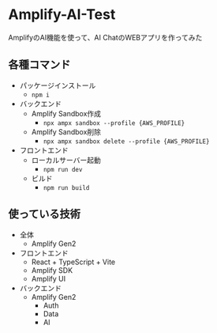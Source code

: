 # Amplify-AI-Test

AmplifyのAI機能を使って、AI ChatのWEBアプリを作ってみた

## 各種コマンド

- パッケージインストール
  - `npm i`
- バックエンド
  - Amplify Sandbox作成
    - `npx ampx sandbox --profile {AWS_PROFILE}`
  - Amplify Sandbox削除 
    - `npx ampx sandbox delete --profile {AWS_PROFILE}`
- フロントエンド
  - ローカルサーバー起動
    - `npm run dev`
  - ビルド
    - `npm run build`

## 使っている技術

- 全体
  - Amplify Gen2
- フロントエンド
  - React + TypeScript + Vite
  - Amplify SDK
  - Amplify UI
- バックエンド
  - Amplify Gen2
    - Auth
    - Data
    - AI
